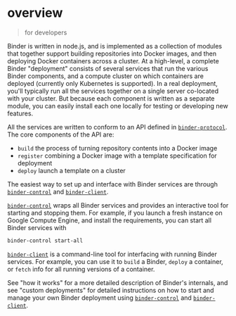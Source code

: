 # overview

> for developers

Binder is written in node.js, and is implemented as a collection of modules that together support building repositories into Docker images, and then deploying Docker containers across a cluster. At a high-level, a complete Binder "deployment" consists of several services that run the various Binder components, and a compute cluster on which containers are deployed (currently only Kubernetes is supported). In a real deployment, you'll typically run all the services together on a single server co-located with your cluster. But because each component is written as a separate module, you can easily install each one locally for testing or developing new features.

All the services are written to conform to an API defined in [`binder-protocol`](https://github.com/binder-project/binder-protocol). The core components of the API are:

- `build` the process of turning repository contents into a Docker image
- `register` combining a Docker image with a template specification for deployment
- `deploy` launch a template on a cluster

The easiest way to set up and interface with Binder services are through [`binder-control`](https://github.com/binder-project/binder-control) and [`binder-client`](https://github.com/binder-project/binder-client).

[`binder-control`](https://github.com/binder-project/binder-control) wraps all Binder services and provides an interactive tool for starting and stopping them. For example, if you launch a fresh instance on Google Compute Engine, and install the requirements, you can start all Binder services with

```bash
binder-control start-all
```

[`binder-client`](https://github.com/binder-project/binder-client) is a command-line tool for interfacing with running Binder services. For example, you can use it to `build` a Binder, `deploy` a container, or `fetch` info for all running versions of a container.

See "how it works" for a more detailed description of Binder's internals, and see "custom deployments" for detailed instructions on how to start and manage your own Binder deployment using [`binder-control`](https://github.com/binder-project/binder-control) and [`binder-client`](https://github.com/binder-project/binder-client). 